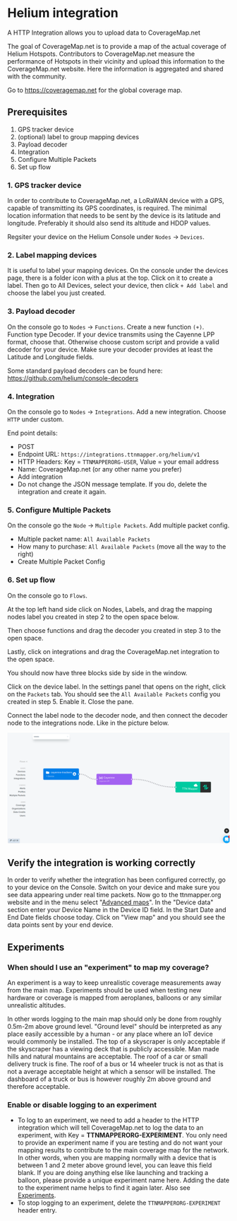 # Helium integration

A HTTP Integration allows you to upload data to CoverageMap.net 

The goal of CoverageMap.net is to provide a map of the actual coverage of Helium Hotspots. Contributors to CoverageMap.net measure the performance of Hotspots in their vicinity and upload this information to the CoverageMap.net website. Here the information is aggregated and shared with the community.

Go to https://coveragemap.net for the global coverage map.


## Prerequisites

1. GPS tracker device
2. (optional) label to group mapping devices
3. Payload decoder
4. Integration
5. Configure Multiple Packets
6. Set up flow

### 1. GPS tracker device

In order to contribute to CoverageMap.net, a LoRaWAN device with a GPS, capable of transmitting its GPS coordinates, is required. The minimal location information that needs to be sent by the device is its latitude and longitude. Preferably it should also send its altitude and HDOP values.

Regsiter your device on the Helium Console under `Nodes` -> `Devices`.

### 2. Label mapping devices

It is useful to label your mapping devices. On the console under the devices page, there is a folder icon with a plus at the top. Click on it to create a label. Then go to All Devices, select your device, then click `+ Add label` and choose the label you just created.

### 3. Payload decoder

On the console go to `Nodes` -> `Functions`. Create a new function `(+)`. Function type Decoder. If your device transmits using the Cayenne LPP format, choose that. Otherwise choose custom script and provide a valid decoder for your device. Make sure your decoder provides at least the Latitude and Longitude fields.

Some standard payload decoders can be found here: https://github.com/helium/console-decoders

### 4. Integration

On the console go to `Nodes` -> `Integrations`. Add a new integration. Choose `HTTP` under custom.

End point details:
* POST
* Endpoint URL: `https://integrations.ttnmapper.org/helium/v1`
* HTTP Headers: Key = `TTNMAPPERORG-USER`, Value = your email address
* Name: CoverageMap.net (or any other name you prefer)
* Add integration
* Do not change the JSON message template. If you do, delete the integration and create it again.

### 5. Configure Multiple Packets

On the console go the `Node` -> `Multiple Packets`. Add multiple packet config. 
* Multiple packet name: `All Available Packets`
* How many to purchase: `All Available Packets` (move all the way to the right)
* Create Multiple Packet Config

### 6. Set up flow

On the console go to `Flows`.

At the top left hand side click on Nodes, Labels, and drag the mapping nodes label you created in step 2 to the open space below. 

Then choose functions and drag the decoder you created in step 3 to the open space. 

Lastly, click on integrations and drag the CoverageMap.net integration to the open space.

You should now have three blocks side by side in the window.

Click on the device label. In the settings panel that opens on the right, click on the `Packets` tab. You should see the `All Available Packets` config you created in step 5. Enable it. Close the pane.

Connect the label node to the decoder node, and then connect the decoder node to the integrations node. Like in the picture below.

![Helium flow](helium-flow.png)


## Verify the integration is working correctly

In order to verify whether the integration has been configured correctly, go to your device on the Console. Switch on your device and make sure you see data appearing under real time packets. Now go to the ttnmapper.org website and in the menu select "[Advanced maps](https://ttnmapper.org/advanced-maps/)". In the "Device data" section enter your Device Name in the Device ID field. In the Start Date and End Date fields choose today. Click on "View map" and you should see the data points sent by your end device.

## Experiments

### When should I use an "experiment" to map my coverage?

An experiment is a way to keep unrealistic coverage measurements away from the main map. Experiments should be used when testing new hardware or coverage is mapped from aeroplanes, balloons or any similar unrealistic altitudes.

In other words logging to the main map should only be done from roughly 0.5m-2m above ground level. "Ground level" should be interpreted as any place easily accessible by a human - or any place where an IoT device would commonly be installed. The top of a skyscraper is only acceptable if the skyscraper has a viewing deck that is publicly accessible. Man made hills and natural mountains are acceptable. The roof of a car or small delivery truck is fine. The roof of a bus or 14 wheeler truck is not as that is not a average acceptable height at which a sensor will be installed. The dashboard of a truck or bus is however roughly 2m above ground and therefore acceptable.

### Enable or disable logging to an experiment

* To log to an experiment, we need to add a header to the HTTP integration which will tell CoverageMap.net to log the data to an experiment, with Key = **TTNMAPPERORG-EXPERIMENT**. You only need to provide an experiment name if you are testing and do not want your mapping results to contribute to the main coverage map for the network. In other words, when you are mapping normally with a device that is between 1 and 2 meter above ground level, you can leave this field blank. If you are doing anything else like launching and tracking a balloon, please provide a unique experiment name here. Adding the date to the experiment name helps to find it again later. Also see [Experiments](#experiments).
* To stop logging to an experiment, delete the `TTNMAPPERORG-EXPERIMENT` header entry.
